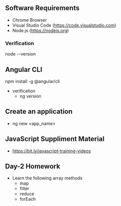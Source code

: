 ## Software Requirements ##
- Chrome Browser
- Visual Studio Code (https://code.visualstudio.com)
- Node.js (https://nodejs.org)

### Verification ###
node --version

## Angular CLI ##
npm install -g @angular/cli
- verification
    - ng version
## Create an application
- ng new <app_name>

## JavaScript Suppliment Material ##
- https://bit.ly/javascript-training-videos

## Day-2 Homework ##
- Learn the following array methods
    - map
    - filter
    - reduce
    - forEach